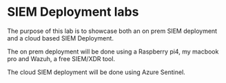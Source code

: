 # SIEM Deployment labs

The purpose of this lab is to showcase both an on prem SIEM deployment and a cloud based SIEM Deployment.

The on prem deployment will be done using a Raspberry pi4, my macbook pro and Wazuh, a free SIEM/XDR tool.

The cloud SIEM deployment will be done using Azure Sentinel.
